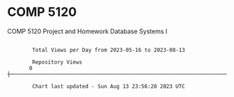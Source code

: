 # COMP 5120
COMP 5120 Project and Homework 
Database Systems I

```

        Total Views per Day from 2023-05-16 to 2023-08-13

        Repository Views
       0 ┼─────────────────────────────────────────────────────────────────────────────────────────

        Chart last updated - Sun Aug 13 23:56:20 2023 UTC
        
```
